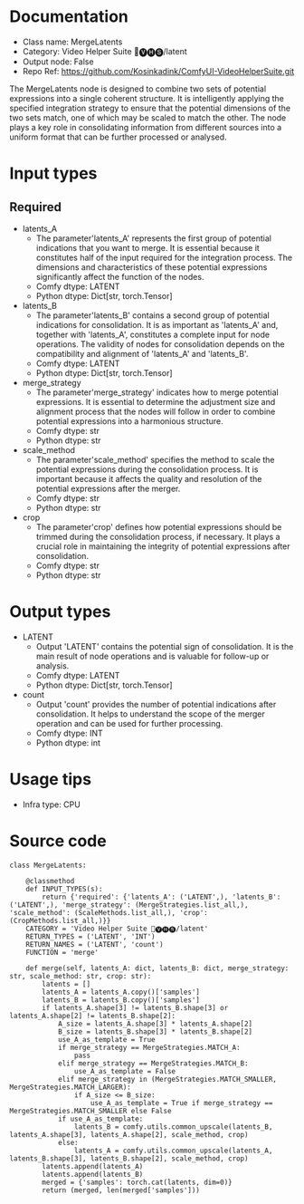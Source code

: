 # Documentation
- Class name: MergeLatents
- Category: Video Helper Suite 🎥🅥🅗🅢/latent
- Output node: False
- Repo Ref: https://github.com/Kosinkadink/ComfyUI-VideoHelperSuite.git

The MergeLatents node is designed to combine two sets of potential expressions into a single coherent structure. It is intelligently applying the specified integration strategy to ensure that the potential dimensions of the two sets match, one of which may be scaled to match the other. The node plays a key role in consolidating information from different sources into a uniform format that can be further processed or analysed.

# Input types
## Required
- latents_A
    - The parameter'latents_A' represents the first group of potential indications that you want to merge. It is essential because it constitutes half of the input required for the integration process. The dimensions and characteristics of these potential expressions significantly affect the function of the nodes.
    - Comfy dtype: LATENT
    - Python dtype: Dict[str, torch.Tensor]
- latents_B
    - The parameter'latents_B' contains a second group of potential indications for consolidation. It is as important as 'latents_A' and, together with 'latents_A', constitutes a complete input for node operations. The validity of nodes for consolidation depends on the compatibility and alignment of 'latents_A' and 'latents_B'.
    - Comfy dtype: LATENT
    - Python dtype: Dict[str, torch.Tensor]
- merge_strategy
    - The parameter'merge_strategy' indicates how to merge potential expressions. It is essential to determine the adjustment size and alignment process that the nodes will follow in order to combine potential expressions into a harmonious structure.
    - Comfy dtype: str
    - Python dtype: str
- scale_method
    - The parameter'scale_method' specifies the method to scale the potential expressions during the consolidation process. It is important because it affects the quality and resolution of the potential expressions after the merger.
    - Comfy dtype: str
    - Python dtype: str
- crop
    - The parameter'crop' defines how potential expressions should be trimmed during the consolidation process, if necessary. It plays a crucial role in maintaining the integrity of potential expressions after consolidation.
    - Comfy dtype: str
    - Python dtype: str

# Output types
- LATENT
    - Output 'LATENT' contains the potential sign of consolidation. It is the main result of node operations and is valuable for follow-up or analysis.
    - Comfy dtype: LATENT
    - Python dtype: Dict[str, torch.Tensor]
- count
    - Output 'count' provides the number of potential indications after consolidation. It helps to understand the scope of the merger operation and can be used for further processing.
    - Comfy dtype: INT
    - Python dtype: int

# Usage tips
- Infra type: CPU

# Source code
```
class MergeLatents:

    @classmethod
    def INPUT_TYPES(s):
        return {'required': {'latents_A': ('LATENT',), 'latents_B': ('LATENT',), 'merge_strategy': (MergeStrategies.list_all,), 'scale_method': (ScaleMethods.list_all,), 'crop': (CropMethods.list_all,)}}
    CATEGORY = 'Video Helper Suite 🎥🅥🅗🅢/latent'
    RETURN_TYPES = ('LATENT', 'INT')
    RETURN_NAMES = ('LATENT', 'count')
    FUNCTION = 'merge'

    def merge(self, latents_A: dict, latents_B: dict, merge_strategy: str, scale_method: str, crop: str):
        latents = []
        latents_A = latents_A.copy()['samples']
        latents_B = latents_B.copy()['samples']
        if latents_A.shape[3] != latents_B.shape[3] or latents_A.shape[2] != latents_B.shape[2]:
            A_size = latents_A.shape[3] * latents_A.shape[2]
            B_size = latents_B.shape[3] * latents_B.shape[2]
            use_A_as_template = True
            if merge_strategy == MergeStrategies.MATCH_A:
                pass
            elif merge_strategy == MergeStrategies.MATCH_B:
                use_A_as_template = False
            elif merge_strategy in (MergeStrategies.MATCH_SMALLER, MergeStrategies.MATCH_LARGER):
                if A_size <= B_size:
                    use_A_as_template = True if merge_strategy == MergeStrategies.MATCH_SMALLER else False
            if use_A_as_template:
                latents_B = comfy.utils.common_upscale(latents_B, latents_A.shape[3], latents_A.shape[2], scale_method, crop)
            else:
                latents_A = comfy.utils.common_upscale(latents_A, latents_B.shape[3], latents_B.shape[2], scale_method, crop)
        latents.append(latents_A)
        latents.append(latents_B)
        merged = {'samples': torch.cat(latents, dim=0)}
        return (merged, len(merged['samples']))
```